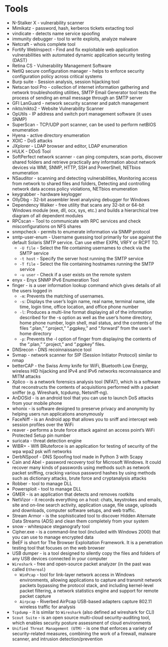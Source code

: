 # Tools

- N-Stalker X - vulnerability scanner
- Mimikatz - password, hash, kerberos tickets extacting tool
- vindicate - detects name service spoofing
- immunity debugger - tool to write exploits, analyze malware
- Netcraft - whois complete tool
- Fortify WebInspect - Find and fix exploitable web application vulnerabilities with automated dynamic application security testing (DAST)
- Retina CS - Vulnerability Management Software
- NetIQ secure configuration manager - helps to enforce security configuration policy across critical systems
- Burp suite - Session analysis, session hijacking tool
- Netscan tool Pro - collection of internet information gathering and network troubleshooting utilities, SMTP Email Generator tool tests the process of sending an email message through an SMTP server 
- GFI LanGuard - network security scanner and patch management
- nikto/nikto2 - Website Vulnerability Scanner
- OpUtils - IP address and switch port management software (it uses SNMP)
- SuperScan - TCP/UDP port scanner, can be used to perform netBIOS enumeration
- Hyena - active directory enumeration
- XOIC - DoS attacks
- JXplorer - LDAP browser and editor, LDAP enumeration
- HULK - DDoS Tool
- SoftPerfect network scanner - can ping computers, scan ports, discover shared folders and retrieve practically any information about network devices via WMI, SNMP, HTTP, SSH and PowerShell, NETbios enumeration
- NSauditor - scanning and detecting vulnerabilities, Monitoring access from network to shared files and folders, Detecting and controlling network data access policy violations, NETbios enumeration
- keygrabber - hardware keylogger
- OllyDbg - 32-bit assembler level analysing debugger for Windows
- Dependency Walker - free utility that scans any 32-bit or 64-bit Windows module (exe, dll, ocx, sys, etc.) and builds a hierarchical tree diagram of all dependent modules
- RPCscan - Tool to communicate with RPC services and check misconfigurations on NFS shares
- snmpcheck - permits to enumerate information via SNMP protocol
- smtp-user-enum - Username guessing tool primarily for use against the default Solaris SMTP service. Can use either EXPN, VRFY or RCPT TO.
    - `-U file` - Select the file containing usernames to check via the SMTP service
    - `-t host` - Specify the server host running the SMTP service
    - `-T file` - Select the file containing hostnames running the SMTP service
    - `-u user` - Check if a user exists on the remote system
- enyx - Enyx SNMP IPv6 Enumeration Tool
- finger - is a user information lookup command which gives details of all the users logged in
    - `-m`: Prevents the matching of usernames.
    - `-s`: Displays the user’s login name, real name, terminal name, idle time, login time, office location, and office phone number
    - `-l`: Produces a multi-line format displaying all of the information described for the -s option as well as the user’s home directory, home phone number, login shell, mail status, and the contents of the files “.plan,” “.project,” “.pgpkey,” and “.forward” from the user’s home directory
    - `-p`: Prevents the -l option of finger from displaying the contents of the “.plan,” “.project,” and “.pgpkey” files.
- DNSrecon - DNS recoinnaissance tool
- Svmap - network scanner for SIP (Session Initiator Protocol) similar to nmap
- betterCAP - the Swiss Army knife for WiFi, Bluetooth Low Energy, wireless HID hijacking and IPv4 and IPv6 networks reconnaissance and MITM attacks
- Xplico - is a network forensics analysis tool (NFAT), which is a software that reconstructs the contents of acquisitions performed with a packet sniffer (e.g. Wireshark, tcpdump, Netsniff-ng). 
- AnDOSid - is an android tool that you can use to launch DoS attacks from your mobile phone
- whonix - is software designed to preserve privacy and anonymity by helping users run applications anonymously
- FaceNiff - is an Android app that allows you to sniff and intercept web session profiles over the WiFi
- reaver - performs a brute force attack against an access point’s WiFi Protected Setup pin number
- suricata - threat detection engine
- WIBR+ - WIfi BRuteforce is an application for testing of security of the wpa wpa2 psk wifi networks
- DerbNSpoof - DNS Spoofing tool made in Python 3 with Scapy
- Cain and Abel - password recovery tool for Microsoft Windows. It could recover many kinds of passwords using methods such as network packet sniffing, cracking various password hashes by using methods such as dictionary attacks, brute force and cryptanalysis attacks
- Robber - tool to manage DLL
- Powersploit - tool to manage DLL 
- GMER - is an application that detects and removes rootkits
- NetVizor - it records everything on a host: chats, keystrokes and emails, site and on-line search activity, application usage, file usage, uploads and downloads, computer software setups, and web traffic.
- Stream Armor - is the sophisticated tool to discover Hidden Alternate Data Streams (ADS) and clean them completely from your system
- snow - whitespace steganografy tool
- Cipher.exe - is a command-line tool (included with Windows 2000) that you can use to manage encrypted data
- BeEF is short for The Browser Exploitation Framework. It is a penetration testing tool that focuses on the web browser
- USB dumper - is a tool designed to silently copy the files and folders of any USB devices connected in your computer
- `Wireshark` - free and open-source packet analyzer (in the past was called `Ethereal`)
    - `WinPcap` - tool for link-layer network access in Windows environments, allowing applications to capture and transmit network packets bypassing the protocol stack, and including kernel-level packet filtering, a network statistics engine and support for remote packet capture
    - `Airpcap` - Riverbed AirPcap USB-based adapters capture 802.11 wireless traffic for analysis
- `Tcpdump` - it is similar to `Wireshark` (also defined ad wireshark for CLI)
- `Scout Suite` - is an open source multi-cloud security-auditing tool, which enables security posture assessment of cloud environments
- `Unified Threat Management (UTM)` - is one that enforces a variety of security-related measures, combining the work of a firewall, malware scanner, and intrusion detection/prevention